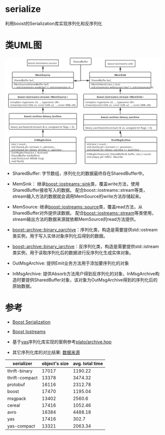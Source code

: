 # serialize
利用boost的Serialization库实现序列化和反序列化

# 类UML图
![uml](https://github.com/zlcook/serialize/blob/main/doc/serialize_uml.png)

* SharedBuffer: 字节数组，序列化化的数据最终存在SharedBuffer中。
* MemSink： 继承[boost::iostreams::sink](https://www.boost.org/doc/libs/1_76_0/libs/iostreams/doc/index.html)类，覆盖write方法，使用SharedBuffer接收写入的数据。
配合boost::iostreams::stream等类，stream输入方法的数据就会调用MemSource的write方法存储起来。
* MemSource: 继承[boost::iostreams::source](https://www.boost.org/doc/libs/1_76_0/libs/iostreams/doc/index.html)类，覆盖read方法，从SharedBuffer对外提供读数据。
配合[boost::iostreams::stream](https://www.boost.org/doc/libs/1_76_0/libs/iostreams/doc/index.html)等类使用，stream输出方法的数据来源就依赖MemSource的read方法提供。

* [boost::archive::binary_oarchive](https://www.boost.org/doc/libs/1_76_0/libs/serialization/doc/index.html)：序列化类，构造是需要提供std::ostream类实例，用于写入实体对象序列化后得到的数据。
* [boost::archive::binary_iarchive](https://www.boost.org/doc/libs/1_76_0/libs/serialization/doc/index.html)：反序列化类，构造是需要提供std::istream类实例，用于读取序列化后的数据进行反序列化生成实体对象。

* OutMsgArchive: 提供Emit业务方法用于添加要序列化的对象
* InMsgArchive: 提供Absorb方法用户得到反序列化的对象，InMsgArchive构造时要提供SharedBuffer对象，该对象为OutMsgArchive得到的序列化后的原始数据。


# 参考
* [Boost Serialization](https://www.boost.org/doc/libs/1_76_0/libs/serialization/doc/index.html)
* [Boost Iostreams](https://www.boost.org/doc/libs/1_76_0/libs/iostreams/doc/index.html)

* 基于[yas](https://github.com/niXman/yas)序列化库实现的案例参考[plato/archive.hpp](https://github.com/zlcook/plato/blob/master/plato/util/archive.hpp)

* 其它序列化库的对比结果: [数据来源](https://github.com/thekvs/cpp-serializers)

|serializer | object's size |  avg. total time|
|---|---|---|
|thrift-binary  | 17017 |  1190.22|
|thrift-compact | 13378 |  3474.32|
|protobuf |    16116 |  2312.78|
|boost  | 17470 |  1195.04|
|msgpack| 13402 |  2560.6|
|cereal|  17416 |  1052.46|
|avro |   16384 |  4488.18|
|yas| 17416  | 302.7|
|yas-compact | 13321 |  2063.34|

